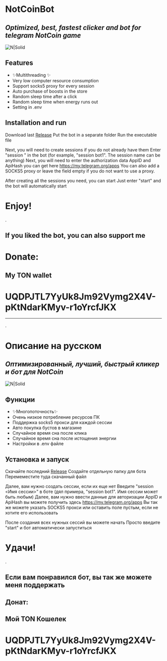 # NotCoinBot
## _Optimized, best, fastest clicker and bot for telegram NotCoin game_

![N|Solid](https://i.imgur.com/a5JM4vI.png)

## Features

- ✨Multithreading ✨
- Very low computer resource consumption
- Support socks5 proxy for every session
- Auto purchase of boosts in the store
- Random sleep time after a click
- Random sleep time when energy runs out
- Setting in .env

## Installation and run

Download last [Release](https://github.com/Sysleec/NotCoinBot/releases/)
Put the bot in a separate folder
Run the executable file

Next, you will need to create sessions if you do not already have them
Enter "session <Session Name>" in the bot (for example, "session bot1". The session name can be anything)
Next, you will need to enter the authorization data
AppID and ApiHash you can get here https://my.telegram.org/apps
You can also add a SOCKS5 proxy or leave the field empty if you do not want to use a proxy.

After creating all the sessions you need, you can start
Just enter "start" and the bot will automatically start
# Enjoy!
.

## If you liked the bot, you can also support me
# Donate:
## My TON wallet
# UQDPJTL7YyUk8Jm92Vymg2X4V-pKtNdarKMyv-r1oYrcfJKX
 
---------------------------------------------------------------

.
# Описание на русском

## _Оптимизированный, лучший, быстрый кликер и бот для NotCoin_

![N|Solid](https://i.imgur.com/a5JM4vI.png)

## Функции

- ✨Многопоточность✨
- Очень низкое потребление ресурсов ПК
- Поддержка socks5 прокси для каждой сессии
- Авто покупка бустов в магазине
- Случайное время сна после клика
- Случайное время сна после истощения энергии
- Настройки в .env файле

## Установка и запуск

Скачайте последний [Release](https://github.com/Sysleec/NotCoinBot/releases/)
Создайте отдельную папку для бота
Перемеместите туда скачанный файл

Далее, вам нужно создать сессии, если их еще нет
Введите "session <Имя сессии>" в боте (дял примера, "session bot1". Имя сессии может быть любым)
Далее, вам нужно ввести данные для авторизации
AppID и ApiHash вы можете получить здесь https://my.telegram.org/apps
Вы так же можете указать SOCKS5 прокси или оставить поле пустым, если не хотите его использовать

После создания всех нужных сессий вы можете начать
Просто введите "start" и бот автоматически запуститься
# Удачи!
.
## Если вам понравился бот, вы так же можете меня поддержать
## Донат:
## Мой TON Кошелек
# UQDPJTL7YyUk8Jm92Vymg2X4V-pKtNdarKMyv-r1oYrcfJKX

